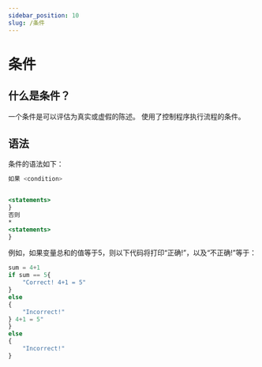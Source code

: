 ```yaml
---
sidebar_position: 10
slug: /条件
---
```


# 条件

## 什么是条件？

一个条件是可以评估为真实或虚假的陈述。 使用了控制程序执行流程的条件。

## 语法

条件的语法如下：

```jsx
如果 <condition>


<statements>
}
否则
*
<statements>
}
```

例如，如果变量总和的值等于5，则以下代码将打印“正确!”，以及“不正确!”等于：


```jsx
sum = 4+1
if sum == 5{
    "Correct! 4+1 = 5"
}
else
{
    "Incorrect!"
} 4+1 = 5"
}
else
{
    "Incorrect!"
}
```

